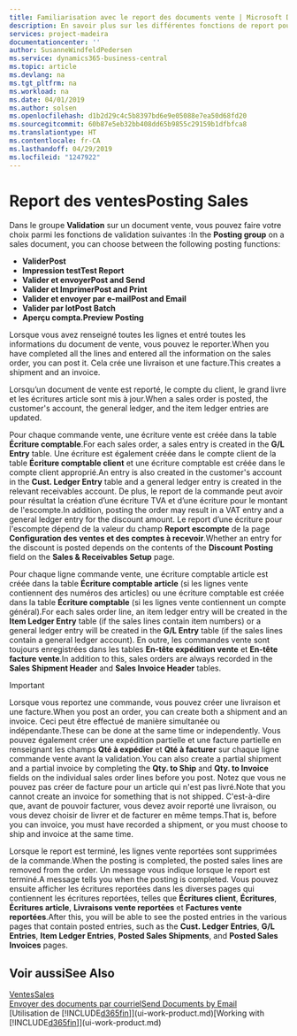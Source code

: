 ```yaml
---
title: Familiarisation avec le report des documents vente | Microsoft Docs
description: En savoir plus sur les différentes fonctions de report pour reporter des documents vente.
services: project-madeira
documentationcenter: ''
author: SusanneWindfeldPedersen
ms.service: dynamics365-business-central
ms.topic: article
ms.devlang: na
ms.tgt_pltfrm: na
ms.workload: na
ms.date: 04/01/2019
ms.author: solsen
ms.openlocfilehash: d1b2d29c4c5b8397bd6e9e05088e7ea50d68fd20
ms.sourcegitcommit: 60b87e5eb32bb408dd65b9855c29159b1dfbfca8
ms.translationtype: HT
ms.contentlocale: fr-CA
ms.lasthandoff: 04/29/2019
ms.locfileid: "1247922"
---
```

# <a name="posting-sales"></a><span data-ttu-id="55f84-103">Report des ventes</span><span class="sxs-lookup"><span data-stu-id="55f84-103">Posting Sales</span></span>
<span data-ttu-id="55f84-104">Dans le groupe **Validation** sur un document vente, vous pouvez faire votre choix parmi les fonctions de validation suivantes :</span><span class="sxs-lookup"><span data-stu-id="55f84-104">In the **Posting group** on a sales document, you can choose between the following posting functions:</span></span>

* <span data-ttu-id="55f84-105">**Valider**</span><span class="sxs-lookup"><span data-stu-id="55f84-105">**Post**</span></span>
* <span data-ttu-id="55f84-106">**Impression test**</span><span class="sxs-lookup"><span data-stu-id="55f84-106">**Test Report**</span></span>
* <span data-ttu-id="55f84-107">**Valider et envoyer**</span><span class="sxs-lookup"><span data-stu-id="55f84-107">**Post and Send**</span></span>
* <span data-ttu-id="55f84-108">**Valider et Imprimer**</span><span class="sxs-lookup"><span data-stu-id="55f84-108">**Post and Print**</span></span>
* <span data-ttu-id="55f84-109">**Valider et envoyer par e-mail**</span><span class="sxs-lookup"><span data-stu-id="55f84-109">**Post and Email**</span></span>
* <span data-ttu-id="55f84-110">**Valider par lot**</span><span class="sxs-lookup"><span data-stu-id="55f84-110">**Post Batch**</span></span>
* <span data-ttu-id="55f84-111">**Aperçu compta.**</span><span class="sxs-lookup"><span data-stu-id="55f84-111">**Preview Posting**</span></span>

<span data-ttu-id="55f84-112">Lorsque vous avez renseigné toutes les lignes et entré toutes les informations du document de vente, vous pouvez le reporter.</span><span class="sxs-lookup"><span data-stu-id="55f84-112">When you have completed all the lines and entered all the information on the sales order, you can post it.</span></span> <span data-ttu-id="55f84-113">Cela crée une livraison et une facture.</span><span class="sxs-lookup"><span data-stu-id="55f84-113">This creates a shipment and an invoice.</span></span>

<span data-ttu-id="55f84-114">Lorsqu’un document de vente est reporté, le compte du client, le grand livre et les écritures article sont mis à jour.</span><span class="sxs-lookup"><span data-stu-id="55f84-114">When a sales order is posted, the customer's account, the general ledger, and the item ledger entries are updated.</span></span>

<span data-ttu-id="55f84-115">Pour chaque commande vente, une écriture vente est créée dans la table **Écriture comptable**.</span><span class="sxs-lookup"><span data-stu-id="55f84-115">For each sales order, a sales entry is created in the **G/L Entry** table.</span></span> <span data-ttu-id="55f84-116">Une écriture est également créée dans le compte client de la table **Écriture comptable client** et une écriture comptable est créée dans le compte client approprié.</span><span class="sxs-lookup"><span data-stu-id="55f84-116">An entry is also created in the customer's account in the **Cust. Ledger Entry** table and a general ledger entry is created in the relevant receivables account.</span></span> <span data-ttu-id="55f84-117">De plus, le report de la commande peut avoir pour résultat la création d’une écriture TVA et d’une écriture pour le montant de l'escompte.</span><span class="sxs-lookup"><span data-stu-id="55f84-117">In addition, posting the order may result in a VAT entry and a general ledger entry for the discount amount.</span></span> <span data-ttu-id="55f84-118">Le report d’une écriture pour l'escompte dépend de la valeur du champ **Report escompte** de la page **Configuration des ventes et des comptes à recevoir**.</span><span class="sxs-lookup"><span data-stu-id="55f84-118">Whether an entry for the discount is posted depends on the contents of the **Discount Posting** field on the **Sales & Receivables Setup** page.</span></span>

<span data-ttu-id="55f84-119">Pour chaque ligne commande vente, une écriture comptable article est créée dans la table **Écriture comptable article** (si les lignes vente contiennent des numéros des articles) ou une écriture comptable est créée dans la table **Écriture comptable** (si les lignes vente contiennent un compte général).</span><span class="sxs-lookup"><span data-stu-id="55f84-119">For each sales order line, an item ledger entry will be created in the **Item Ledger Entry** table (if the sales lines contain item numbers) or a general ledger entry will be created in the **G/L Entry** table (if the sales lines contain a general ledger account).</span></span> <span data-ttu-id="55f84-120">En outre, les commandes vente sont toujours enregistrées dans les tables **En-tête expédition vente** et **En-tête facture vente**.</span><span class="sxs-lookup"><span data-stu-id="55f84-120">In addition to this, sales orders are always recorded in the **Sales Shipment Header** and **Sales Invoice Header** tables.</span></span>

> [!IMPORTANT]  
>   <span data-ttu-id="55f84-121">Lorsque vous reportez une commande, vous pouvez créer une livraison et une facture.</span><span class="sxs-lookup"><span data-stu-id="55f84-121">When you post an order, you can create both a shipment and an invoice.</span></span> <span data-ttu-id="55f84-122">Ceci peut être effectué de manière simultanée ou indépendante.</span><span class="sxs-lookup"><span data-stu-id="55f84-122">These can be done at the same time or independently.</span></span> <span data-ttu-id="55f84-123">Vous pouvez également créer une expédition partielle et une facture partielle en renseignant les champs **Qté à expédier** et **Qté à facturer** sur chaque ligne commande vente avant la validation.</span><span class="sxs-lookup"><span data-stu-id="55f84-123">You can also create a partial shipment and a partial invoice by completing the **Qty. to Ship** and **Qty. to Invoice** fields on the individual sales order lines before you post.</span></span> <span data-ttu-id="55f84-124">Notez que vous ne pouvez pas créer de facture pour un article qui n'est pas livré.</span><span class="sxs-lookup"><span data-stu-id="55f84-124">Note that you cannot create an invoice for something that is not shipped.</span></span> <span data-ttu-id="55f84-125">C'est-à-dire que, avant de pouvoir facturer, vous devez avoir reporté une livraison, ou vous devez choisir de livrer et de facturer en même temps.</span><span class="sxs-lookup"><span data-stu-id="55f84-125">That is, before you can invoice, you must have recorded a shipment, or you must choose to ship and invoice at the same time.</span></span>

<span data-ttu-id="55f84-126">Lorsque le report est terminé, les lignes vente reportées sont supprimées de la commande.</span><span class="sxs-lookup"><span data-stu-id="55f84-126">When the posting is completed, the posted sales lines are removed from the order.</span></span> <span data-ttu-id="55f84-127">Un message vous indique lorsque le report est terminé.</span><span class="sxs-lookup"><span data-stu-id="55f84-127">A message tells you when the posting is completed.</span></span> <span data-ttu-id="55f84-128">Vous pouvez ensuite afficher les écritures reportées dans les diverses pages qui contiennent les écritures reportées, telles que **Écritures client**, **Écritures**, **Écritures article**, **Livraisons vente reportées** et **Factures vente reportées**.</span><span class="sxs-lookup"><span data-stu-id="55f84-128">After this, you will be able to see the posted entries in the various pages that contain posted entries, such as the **Cust. Ledger Entries**, **G/L Entries**, **Item Ledger Entries**, **Posted Sales Shipments**, and **Posted Sales Invoices** pages.</span></span>

## <a name="see-also"></a><span data-ttu-id="55f84-129">Voir aussi</span><span class="sxs-lookup"><span data-stu-id="55f84-129">See Also</span></span>
[<span data-ttu-id="55f84-130">Ventes</span><span class="sxs-lookup"><span data-stu-id="55f84-130">Sales</span></span>](sales-manage-sales.md)  
[<span data-ttu-id="55f84-131">Envoyer des documents par courriel</span><span class="sxs-lookup"><span data-stu-id="55f84-131">Send Documents by Email</span></span>](ui-how-send-documents-email.md)  
<span data-ttu-id="55f84-132">[Utilisation de [!INCLUDE[d365fin](includes/d365fin_md.md)]](ui-work-product.md)</span><span class="sxs-lookup"><span data-stu-id="55f84-132">[Working with [!INCLUDE[d365fin](includes/d365fin_md.md)]](ui-work-product.md)</span></span>

